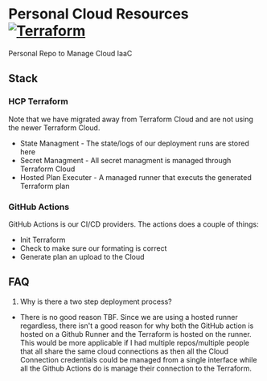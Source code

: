 # Personal Cloud Resources [![Terraform](https://github.com/ashvinnihalani/personal-iaac/actions/workflows/terraform.yml/badge.svg)](https://github.com/ashvinnihalani/personal-iaac/actions/workflows/terraform.yml)
Personal Repo to Manage Cloud IaaC

## Stack
### HCP Terraform
Note that we have migrated away from Terraform Cloud and are not using the
newer Terraform Cloud.
* State Managment - The state/logs of our deployment runs are stored here
* Secret Managment - All secret managment is managed through Terraform Cloud
* Hosted Plan Executer - A managed runner that executs the generated Terraform plan

### GitHub Actions
GitHub Actions is our CI/CD providers. The actions does a couple of things:
* Init Terraform
* Check to make sure our formating is correct
* Generate plan an upload to the Cloud

## FAQ 
1) Why is there a two step deployment process?
* There is no good reason TBF. Since we are using a hosted runner regardless, there isn't a good reason for why both the GitHub action is hosted on a Github Runner and the Terraform is hosted on the runner. This would be more applicable if I had multiple repos/multiple people that all share the same cloud connections as then all the Cloud Connection credentials could be managed from a single interface while all the Github Actions do is manage their connection to the Terraform. 

